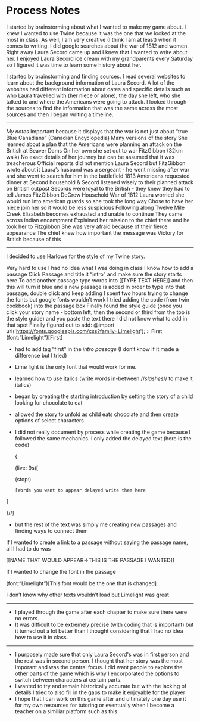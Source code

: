 # Process Notes

I started by brainstorming about what I wanted to make my game about. I knew I wanted to use Twine because it was the one that we looked at the most in class. As well, I am very creative (I think I am at least) when it comes to writing. I did google searches about the war of 1812 and women. Right away Laura Secord came up and I knew that I wanted to write about her. I enjoyed Laura Secord ice cream with my grandparents every Saturday so I figured it was time to learn some history about her.

I started by brainstorming and finding sources. I read several websites to learn about the background information of Laura Secord. A lot of the websites had different information about dates and specific details such as who Laura travelled with (her niece or alone), the day she left, who she talked to and where the Americans were going to attack. I looked through the sources to find the information that was the same across the most sources and then I began writing a timeline. 

***
*My notes*
Important because it displays that the war is not just about “true Blue Canadians” (Canadian Encyclopedia)
Many versions of the story
She learned about a plan that the Americans were planning an attack on the British at Beaver Dams
On her own she set out to war FitzGibbon (32km walk)
No exact details of her journey but can be assumed that it was treacherous
Official reports did not mention Laura Secord but FitzGibbon wrote about it
Laura’s husband was a sergeant - he went missing after war and she went to search for him in the battlefield
1813
Americans requested dinner at Second household & Secord listened wisely to their planned attack on British outpost
Secords were loyal to the British - they knew they had to tell James FitzGibbon
DeCrew Household
War of 1812
Laura worried she would run into american guards so she took the long way
Chose to have her niece join her so it would be less suspicious
Following along Twelve Mile Creek
Elizabeth becomes exhausted and unable to continue
They came across Indian encampment
Explained her mission to the chief there and he took her to Fitzgibbon
She was very afraid because of their fierce appearance
The chief knew how important the message was
Victory for British because of this

***
I decided to use Harlowe for the style of my Twine story.

Very hard to use
I had no idea what I was doing in class
I know how to add a passage
Click Passage and title it “intro” and make sure the story starts here
To add another passage type words into [[TYPE TEXT HERE]] and then this will turn it blue and a new passage is added
In order to type into that passage, double click and keep adding
I spent two hours trying to change the fonts but google fonts wouldn’t work
I tried adding the code (from twin cookbook) into the passage box
Finally found the style guide (once you click your story name - bottom left, then the second or third from the top is the style guide) and you paste the text there
I did not know what to add in that spot
Finally figured out to add: 
@import url('https://fonts.googleapis.com/css?family=Limelight');
:: First
(font:”Limelight”)[First]

- had to add tag “first” in the *intro passage* (I don’t know if it made a difference but I tried)
- Lime light is the only font that would work for me.
- learned how to use italics (write words in-between //*slashes*// to make it italics)

- began by creating the starting introduction by setting the story of a child looking for chocolate to eat
- allowed the story to unfold as child eats chocolate and then create options of select characters

- I did not really document by process while creating the game because I followed the same mechanics. 
I only added the delayed text (here is the code) 
	
  {
   
   (live: 9s)[
       
	 (stop:)
     
	  [Words you want to appear delayed write them here
   	
 ]

}//]


- but the rest of the text was simply me creating new passages and finding ways to connect them

If I wanted to create a link to a passage without saying the passage name, all I had to do was 

[[NAME THAT WOULD APPEAR->THIS IS THE PASSAGE I WANTED]]

If I wanted to change the font in the passage

(font:“Limelight”)[This font would be the one that is changed]

I don’t know why other texts wouldn’t load but Limelight was great

***
- I played through the game after each chapter to make sure there were no errors. 
- It was difficult to be extremely precise (with coding that is important) but it turned out a lot better than I thought considering that I had no idea how to use it in class.

***

- I purposely made sure that only Laura Secord's was in first person and the rest was in second person. I thought that her story was the most imporant and was the central focus. I did want people to explore the other parts of the game which is why I encorporated the options to switch between characters at certain parts.
- I wanted to try and remain historically accurate but with the lacking of details I tried to also fill in the gaps to make it enjoyable for the player
- I hope that I can work on this game after and ultimately one day use it for my own resources for tutoring or eventually when I become a teacher on a similiar platform such as this

